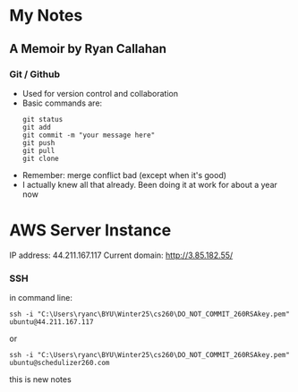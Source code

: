 # My Notes
## A Memoir by Ryan Callahan

### Git / Github
- Used for version control and collaboration
- Basic commands are:
  ```
  git status
  git add
  git commit -m "your message here"
  git push
  git pull
  git clone
  ```
- Remember: merge conflict bad (except when it's good)
- I actually knew all that already. Been doing it at work for about a year now

# AWS Server Instance
IP address: 44.211.167.117
Current domain: http://3.85.182.55/

### SSH
in command line:
```
ssh -i "C:\Users\ryanc\BYU\Winter25\cs260\DO_NOT_COMMIT_260RSAkey.pem" ubuntu@44.211.167.117
```
or 
```
ssh -i "C:\Users\ryanc\BYU\Winter25\cs260\DO_NOT_COMMIT_260RSAkey.pem" ubuntu@schedulizer260.com
```

this is new notes
